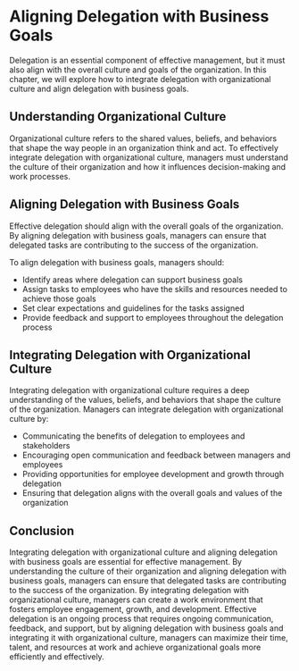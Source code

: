 # Aligning Delegation with Business Goals

Delegation is an essential component of effective management, but it must also align with the overall culture and goals of the organization. In this chapter, we will explore how to integrate delegation with organizational culture and align delegation with business goals.

Understanding Organizational Culture
------------------------------------

Organizational culture refers to the shared values, beliefs, and behaviors that shape the way people in an organization think and act. To effectively integrate delegation with organizational culture, managers must understand the culture of their organization and how it influences decision-making and work processes.

Aligning Delegation with Business Goals
---------------------------------------

Effective delegation should align with the overall goals of the organization. By aligning delegation with business goals, managers can ensure that delegated tasks are contributing to the success of the organization.

To align delegation with business goals, managers should:

* Identify areas where delegation can support business goals
* Assign tasks to employees who have the skills and resources needed to achieve those goals
* Set clear expectations and guidelines for the tasks assigned
* Provide feedback and support to employees throughout the delegation process

Integrating Delegation with Organizational Culture
--------------------------------------------------

Integrating delegation with organizational culture requires a deep understanding of the values, beliefs, and behaviors that shape the culture of the organization. Managers can integrate delegation with organizational culture by:

* Communicating the benefits of delegation to employees and stakeholders
* Encouraging open communication and feedback between managers and employees
* Providing opportunities for employee development and growth through delegation
* Ensuring that delegation aligns with the overall goals and values of the organization

Conclusion
----------

Integrating delegation with organizational culture and aligning delegation with business goals are essential for effective management. By understanding the culture of their organization and aligning delegation with business goals, managers can ensure that delegated tasks are contributing to the success of the organization. By integrating delegation with organizational culture, managers can create a work environment that fosters employee engagement, growth, and development. Effective delegation is an ongoing process that requires ongoing communication, feedback, and support, but by aligning delegation with business goals and integrating it with organizational culture, managers can maximize their time, talent, and resources at work and achieve organizational goals more efficiently and effectively.
